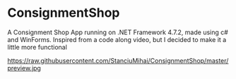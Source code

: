 # ConsignmentShop
A Consignment Shop App running on .NET Framework 4.7.2, made using c# and WinForms. Inspired from a code along video, but I decided to make it a little more functional

https://raw.githubusercontent.com/StanciuMihai/ConsignmentShop/master/preview.jpg
